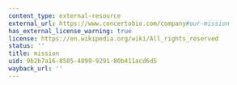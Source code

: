```yaml
---
content_type: external-resource
external_url: https://www.concertobio.com/company#our-mission
has_external_license_warning: true
license: https://en.wikipedia.org/wiki/All_rights_reserved
status: ''
title: mission
uid: 9b2b7a16-8505-4899-9291-80b411acd6d5
wayback_url: ''
---
```

